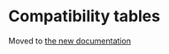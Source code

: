 Compatibility tables
====================

Moved to [the new documentation](https://documentation.simplicite.io/documentation/compatibility)